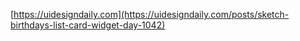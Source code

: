 [https://uidesigndaily.com](https://uidesigndaily.com/posts/sketch-birthdays-list-card-widget-day-1042)
